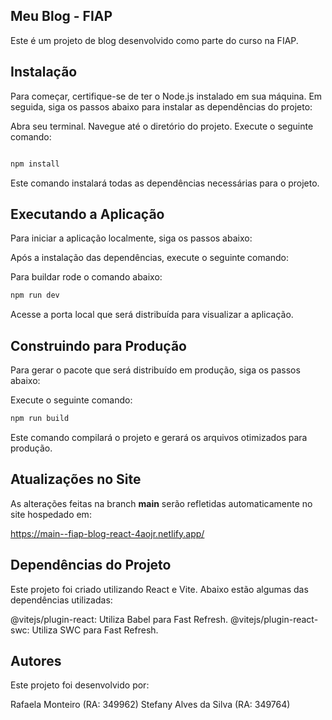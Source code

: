 
## Meu Blog - FIAP

Este é um projeto de blog desenvolvido como parte do curso na FIAP.

## Instalação

Para começar, certifique-se de ter o Node.js instalado em sua máquina. Em seguida, siga os passos abaixo para instalar as dependências do projeto:

Abra seu terminal.
Navegue até o diretório do projeto.
Execute o seguinte comando:
```bash

npm install

```

Este comando instalará todas as dependências necessárias para o projeto.

## Executando a Aplicação

Para iniciar a aplicação localmente, siga os passos abaixo:

Após a instalação das dependências, execute o seguinte comando:

Para buildar rode o comando abaixo:

```bash
npm run dev
```

Acesse a porta local que será distribuída para visualizar a aplicação.


## Construindo para Produção
Para gerar o pacote que será distribuído em produção, siga os passos abaixo:

Execute o seguinte comando:


```bash
npm run build
```

Este comando compilará o projeto e gerará os arquivos otimizados para produção.


## Atualizações no Site
As alterações feitas na branch **main** serão refletidas automaticamente no site hospedado em:


https://main--fiap-blog-react-4aojr.netlify.app/

## Dependências do Projeto
Este projeto foi criado utilizando React e Vite. Abaixo estão algumas das dependências utilizadas:

@vitejs/plugin-react: Utiliza Babel para Fast Refresh.
@vitejs/plugin-react-swc: Utiliza SWC para Fast Refresh.
## Autores
Este projeto foi desenvolvido por:

Rafaela Monteiro (RA: 349962)
Stefany Alves da Silva (RA: 349764)
